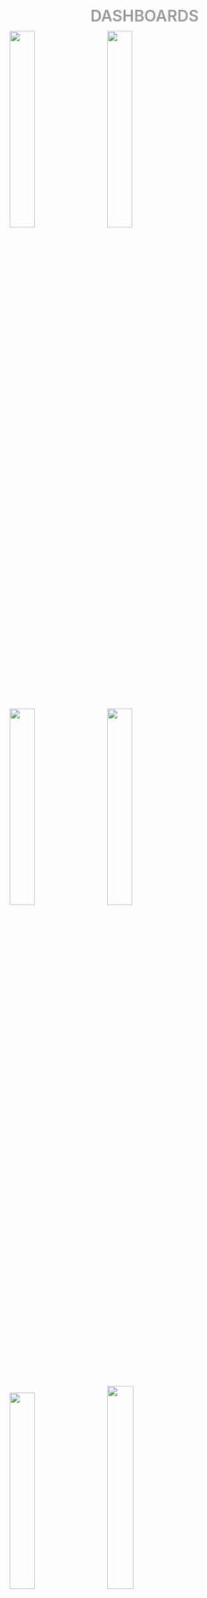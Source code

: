 <div class = "row">
  <h1 style="padding-top: 100px; text-align:center; font-weight:500; color:#9a9a9c; text-transform: uppercase; margin-bottom: 10; font-weight: 600;">Dashboards</h1>
  <div class = "column" style="display: inline; padding: 10px; width: 100%;">
    <a href="https://localhost:9999/dashboards/4"><img style="padding-bottom: 40px; width:30%;display: inline;" src="https://snag.gy/BjiZuI.jpg"></a>
  </div>
  <div class = "column" style="display: inline;padding: 10px;width: 100%; ">
    <a href="https://localhost:9999/dashboards/8"><img style="padding-bottom: 40px;width:30%;display: inline;" src="https://snag.gy/CeYIR3.jpg"></a>
  </div>
  <div class = "column" style="display: inline;padding: 10px;width: 100%;">
    <a href="https://localhost:9999/dashboards/15"><img style="padding-bottom: 40px;width:30%;display: inline;" src="https://snag.gy/a9QvBO.jpg"></a>
  </div>
  <div class = "column" style="display: inline;padding: 10px;width: 100%;">
    <a href="https://profservices.dev.looker.com/dashboards/42"><img style="padding-bottom: 40px;width:30%;display: inline;" src="https://snag.gy/nrqMfV.jpg"></a>
  </div>
  <div class = "column" style="display: inline;padding: 10px;width: 100%;">
    <a href="https://profservices.dev.looker.com/dashboards/42"><img style="padding-bottom: 40px;width:30%;display: inline;" src="https://snag.gy/DmxY8c.jpg"></a>
  </div>
  <div class = "column" style="display: inline;padding: 10px;width: 100%;">
    <a href="https://profservices.dev.looker.com/dashboards/42"><img style="padding-bottom: 40px;width:30.5%;display: inline;" src="https://snag.gy/Imni7E.jpg"></a>
  </div>
</div>
